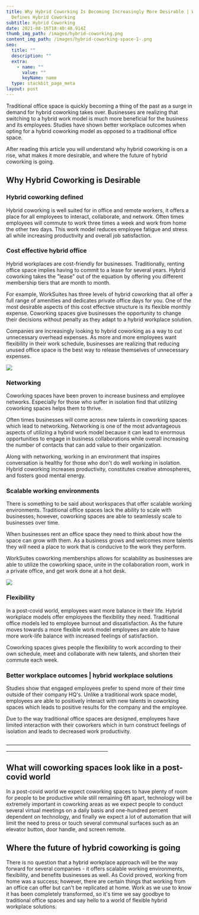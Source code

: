 ```yaml
---
title: Why Hybrid Coworking Is Becoming Increasingly More Desirable | What
  Defines Hybrid Coworking
subtitle: Hybrid Coworking
date: 2021-08-16T18:40:48.914Z
thumb_img_path: /images/hybrid-coworking.png
content_img_path: /images/hybrid-coworking-space-1-.png
seo:
  title: ""
  description: ""
  extra:
    - name: ""
      value: ""
      keyName: name
  type: stackbit_page_meta
layout: post
---
```

Traditional office space is quickly becoming a thing of the past as a surge in demand for hybrid coworking takes over. Businesses are realizing that switching to a hybrid work model is much more beneficial for the business and its employees. Studies have shown better workplace outcomes when opting for a hybrid coworking model as opposed to a traditional office space.

After reading this article you will understand why hybrid coworking is on a rise, what makes it more desirable, and where the future of hybrid coworking is going.

## Why Hybrid Coworking is Desirable

### Hybrid coworking defined

Hybrid coworking is well suited for in office and remote workers, it offers a place for all employees to interact, collaborate, and network. Often times employees will commute to work three times a week and work from home the other two days. This work model reduces employee fatigue and stress all while increasing productivity and overall job satisfaction.

### Cost effective hybrid office

Hybrid workplaces are cost-friendly for businesses. Traditionally, renting office space implies having to commit to a lease for several years. Hybrid coworking takes the "lease" out of the equation by offering you different membership tiers that are month to month. 

For example, WorkSuites has three levels of hybrid coworking that all offer a full range of amenities and dedicates private office days for you. One of the most desirable aspects of this cost effective structure is its flexible monthly expense. Coworking spaces give businesses the opportunity to change their decisions without penalty as they adapt to a hybrid workplace solution.

Companies are increasingly looking to hybrid coworking as a way to cut unnecessary overhead expenses. As more and more employees want flexibility in their work schedule, businesses are realizing that reducing unused office space is the best way to release themselves of unnecessary expenses.

![](/images/hybrid-coworking-space.png)

### Networking

Coworking spaces have been proven to increase business and employee networks. Especially for those who suffer in isolation find that utilizing coworking spaces helps them to thrive.

Often times businesses will come across new talents in coworking spaces which lead to networking. Networking is one of the most advantageous aspects of utilizing a hybrid work model because it can lead to enormous opportunities to engage in business collaborations while overall increasing the number of contacts that can add value to their organization.

Along with networking, working in an environment that inspires conversation is healthy for those who don't do well working in isolation. Hybrid coworking increases productivity, constitutes creative atmospheres, and fosters good mental energy.

### Scalable working environments

There is something to be said about workspaces that offer scalable working environments. Traditional office spaces lack the ability to scale with businesses; however, coworking spaces are able to seamlessly scale to businesses over time.

When businesses rent an office space they need to think about how the space can grow with them. As a business grows and welcomes more talents they will need a place to work that is conducive to the work they perform.

WorkSuites coworking memberships allows for scalability as businesses are able to utilize the coworking space, unite in the collaboration room, work in a private office, and get work done at a hot desk.

![](/images/shared-office-space.png)

### Flexibility

In a post-covid world, employees want more balance in their life. Hybrid workplace models offer employees the flexibility they need. Traditional office models led to employee burnout and dissatisfaction. As the future moves towards a more flexible work model employees are able to have more work-life balance with increased feelings of satisfaction.

Coworking spaces gives people the flexibility to work according to their own schedule, meet and collaborate with new talents, and shorten their commute each week.

### Better workplace outcomes | hybrid workplace solutions

Studies show that engaged employees prefer to spend more of their time outside of their company HQ's. Unlike a traditional work space model, employees are able to positively interact with new talents in coworking spaces which leads to positive results for the company and the employee.

Due to the way traditional office spaces are designed, employees have limited interaction with their coworkers which in turn construct feelings of isolation and leads to decreased work productivity.

\_\_\_\_\_\_\_\_\_\_\_\_\_\_\_\_\_\_\_\_\_\_\_\_\_\_\_\_\_\_\_\_\_\_\_\_\_\_\_\_\_\_\_\_\_\_\_\_\_\_\_\_\_\_\_\_\_\_\_\_\_\_\_\_\_\_\_\_\_\_\_\_\_\_\_\_\_\_\_\_\_\_\_\_\_\_\_\_\_\_\_\_\_\_\_\_\_\_\_\_\_\_\_\_\_\_\_\_\_\_\_\_\_\_\_\_\_\_\_\__

## What will coworking spaces look like in a post-covid world

In a post-covid world we expect coworking spaces to have plenty of room for people to be productive while still remaining 6ft apart, technology will be extremely important in coworking areas as we expect people to conduct several virtual meetings on a daily basis and one-hundred percent dependent on technology, and finally we expect a lot of automation that will limit the need to press or touch several communal surfaces such as an elevator button, door handle, and screen remote.

## Where the future of hybrid coworking is going

There is no question that a hybrid workplace approach will be the way forward for several companies - it offers scalable working environments, flexibility, and benefits businesses as well. As Covid proved, working from home was a success; however, there are certain things that working from an office can offer but can't be replicated at home. Work as we use to know it has been completely transformed, so it's time we say goodbye to traditional office spaces and say hello to a world of flexible hybrid workplace solutions.